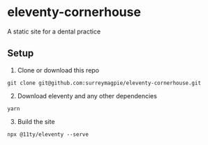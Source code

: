 # eleventy-cornerhouse
A static site for a dental practice

## Setup
1. Clone or download this repo
```
git clone git@github.com:surreymagpie/eleventy-cornerhouse.git
```

2. Download eleventy and any other dependencies
```
yarn
```

3. Build the site
```
npx @11ty/eleventy --serve
```
